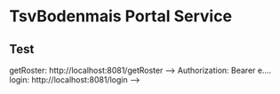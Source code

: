 # TsvBodenmais Portal Service


## Test

getRoster: http://localhost:8081/getRoster --> Authorization: Bearer e....
login: http://localhost:8081/login --> 
